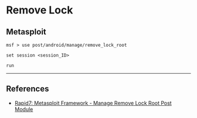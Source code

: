 # Remove Lock

## Metasploit

```
msf > use post/android/manage/remove_lock_root

set session <session_ID>

run
```

---
## References

- [Rapid7: Metasploit Framework - Manage Remove Lock Root Post Module](https://github.com/rapid7/metasploit-framework/blob/master/documentation/modules/post/android/manage/remove_lock_root.md)